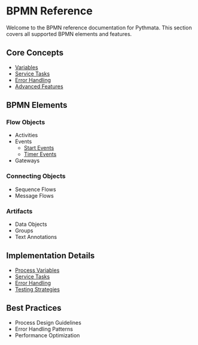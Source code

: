 # BPMN Reference

Welcome to the BPMN reference documentation for Pythmata. This section covers all supported BPMN elements and features.

## Core Concepts

- [Variables](variables.md)
- [Service Tasks](service-tasks.md)
- [Error Handling](error-handling.md)
- [Advanced Features](advanced-features.md)

## BPMN Elements

### Flow Objects

- Activities
- Events
  - [Start Events](start-events.md)
  - [Timer Events](timer-events.md)
- Gateways

### Connecting Objects

- Sequence Flows
- Message Flows

### Artifacts

- Data Objects
- Groups
- Text Annotations

## Implementation Details

- [Process Variables](variables.md)
- [Service Tasks](service-tasks.md)
- [Error Handling](error-handling.md)
- [Testing Strategies](../../guides/testing.md)

## Best Practices

- Process Design Guidelines
- Error Handling Patterns
- Performance Optimization

